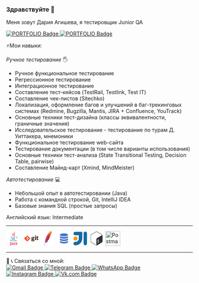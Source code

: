 ### Здравствуйте 👋 
Меня зовут Дария Агишева, я тестировщик Junior QA

<div id="badges">
  <a href="https://github.com/Daria-agisheva/Portfolio">
   <img src="https://img.shields.io/badge/ПОРТФОЛИО-black?style=for-the-badge&logo=PORTFOLIO&logoColor=white" alt="PORTFOLIO Badge"/>
  </a>
 <a href="https://github.com/Daria-agisheva/Portfolio/wiki">
   <img src="https://img.shields.io/badge/Тестовая документация-gray?style=for-the-badge&logo=PORTFOLIO&logoColor=white" alt="PORTFOLIO Badge"/>
  </a>
  
  ⚡Мои навыки:
  
_Ручное тестирование_ 🖐
- Ручное функциональное тестирование
- Регрессионное тестирование
- Интеграционное тестирование
- Составление тест-кейсов (TestRail, Testlink, Test IT)
- Составление чек-листов (Sitechko)
- Локализация, оформление багов и улучшений в баг-трекинговых системах (Redmine, Bugzilla, Mantis, JIRA + Confluence, YouTrack)
- Основные техники тест-дизайна (классы эквивалентности, граничные значения)
- Исследовательское тестирование - тестирование по турам Д. Уиттакера, мнемоники
- Функциональное тестирование web-сайта
- Тестирование документации (в том числе варианты использования)
- Основные техники тест-анализа (State Transitional Testing, Decision Table, pairwise)
- Составление Майнд-карт (Xmind, MindMeister)

_Автотестирование_ 💻
- Небольшой опыт в автотестировании (Java)
- Работа с командной строкой, Git, IntelliJ IDEA
- Базовые знания SQL (простые запросы)

Английский язык: Intermediate
  
---
<div>
  <img src="https://github.com/devicons/devicon/blob/master/icons/java/java-original-wordmark.svg" title="Java" alt="Java" width="40" height="40"/>&nbsp;
  <img src="https://github.com/devicons/devicon/blob/master/icons/git/git-original-wordmark.svg" title="Git" **alt="Git" width="40" height="40"/>
  <img src="https://raw.githubusercontent.com/github/explore/80688e429a7d4ef2fca1e82350fe8e3517d3494d/topics/maven/maven.png" title="Maven" **alt="Maven" width="40" height="40"/>
 <img src="https://raw.githubusercontent.com/github/explore/80688e429a7d4ef2fca1e82350fe8e3517d3494d/topics/sql/sql.png" title="SQL" **alt="SQL" width="40" height="40"/>
 <img src="https://github.com/devicons/devicon/blob/master/icons/intellij/intellij-original.svg" title="Intellij IDEA" **alt="Intellij IDEA" width="40" height="40"/>
  <img src="https://github.com/devicons/devicon/blob/master/icons/bash/bash-original.svg" title="Bash" **alt="Bash" width="40" height="40"/>
  <img src="https://cdn.icon-icons.com/icons2/3053/PNG/512/postman_macos_bigsur_icon_189815.png" title="Postman" **alt="Postman" width="40" height="40"/>
 
 
 
</div>

---

<div id="header" align="left">
💬 📞 Связаться со мной:
  
<div id="badges">
  <a href="mailto:daria.sosnova@gmail.com">
   <img src="https://img.shields.io/badge/Gmail-red?style=for-the-badge&logo=Gmail&logoColor=white" alt="Gmail Badge"/>
  </a>
 
  <a href="https://t.me/krk_13">
   <img src="https://img.shields.io/badge/Telegram-blue?style=for-the-badge&logo=Telegram&logoColor=white" alt="Telegram Badge"/>
  </a>
  
  <a href="https://wa.me/89522319530">
   <img src="https://img.shields.io/badge/WhatsApp-green?style=for-the-badge&logo=WhatsApp&logoColor=white" alt="WhatsApp Badge"/>
  </a>
  
  <div id="badges">
  <a href="https://www.instagram.com/agusha.podarki">
   <img src="https://img.shields.io/badge/Instagram-orange?style=for-the-badge&logo=Instagram&logoColor=white" alt="Instagram Badge"/>
  </a>
 
  <a href="https://vk.com/krk1307">
   <img src="https://img.shields.io/badge/Vk.com-blue?style=for-the-badge&logo=Vk.com&logoColor=white" alt="Vk.com Badge"/>
  </a>
  
<div id="badges">
<img src="https://komarev.com/ghpvc/?username=your-github-Daria-agisheva&style=flat-square&color=blue" alt=""/>
 

  
  

 
